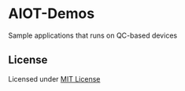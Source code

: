 # AIOT-Demos

Sample applications that runs on QC-based devices
## License

Licensed under [MIT License](LICENSE.txt)